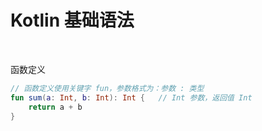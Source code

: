 # Kotlin 基础语法

‍

函数定义

```kotlin
// 函数定义使用关键字 fun，参数格式为：参数 : 类型
fun sum(a: Int, b: Int): Int {   // Int 参数，返回值 Int
    return a + b
}
```

‍
